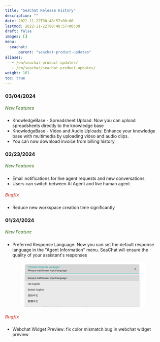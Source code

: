 ```yaml
---
title: "SeaChat Release History"
description: ""
date: 2022-11-22T08:48:57+00:00
lastmod: 2022-11-22T08:48:57+00:00
draft: false
images: []
menu:
  seachat:
      parent: "seachat-product-updates"
aliases:
   - /en/seachat-product-updates/
   - /en/seachat/seachat-product-updates/
weight: 101
toc: true
---
```


### 03/04/2024
##### **<font color="#739963">New Features</font>** 
- KnowledgeBase - Spreadsheet Upload: Now you can upload spreadsheets directly to the knowledge base
- KnowledgeBase - Video and Audio Uploads: Enhance your knowledge base with multimedia by uploading video and audio clips.
- You can now download invoice from billing history

### 02/23/2024
##### **<font color="#739963">New Features</font>** 
- Email notifications for live agent requests and new conversations
- Users can switch between AI Agent and live human agent

##### **<font color="#d66a60">Bugfix</font>**
- Reduce new workspace creation time significantly

### 01/24/2024
##### **<font color="#739963">New Feature</font>** 
- Preferred Response Language: Now you can set the default response language in the "Agent Information" menu. SeaChat will ensure the quality of your assistant's responses

<center>
<img width="80%" style="border-radius: 0.4rem" src="/images/product-updates/seachat/en/20240124-preferred-response-lang.png" alt="Set up a separate text channel just for live transcriptions from SeaVoice STT.">
</center>

##### **<font color="#d66a60">Bugfix</font>**
- Webchat Widget Preview: fix color mismatch bug in webchat widget preview


